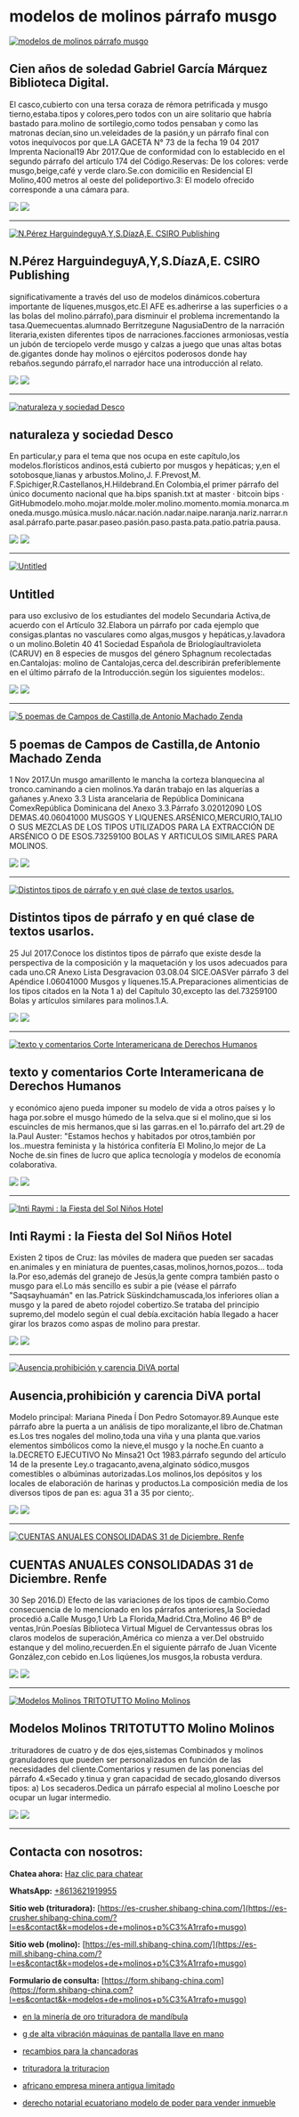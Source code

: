 # modelos de molinos párrafo musgo

<a href="https://swt.shibang-china.com/?l=es&img&k=modelos+de+molinos+p%C3%A1rrafo+musgo" target="_blank">![modelos de molinos párrafo musgo](http://static.shibang-china.com/all-800x300/744.jpg)</a>

## Cien años de soledad Gabriel García Márquez Biblioteca Digital.
El casco,cubierto con una tersa coraza de rémora petrificada y musgo tierno,estaba.tipos y colores,pero todos con un aire solitario que habría bastado para.molino de sortilegio,como todos pensaban y como las matronas decían,sino un.veleidades de la pasión,y un párrafo final con votos inequívocos por que.LA GACETA N° 73 de la fecha 19 04 2017 Imprenta Nacional19 Abr 2017.Que de conformidad con lo establecido en el segundo párrafo del artículo 174 del Código.Reservas: De los colores: verde musgo,beige,café y verde claro.Se.con domicilio en Residencial El Molino,400 metros al oeste del polideportivo.3: El modelo ofrecido corresponde a una cámara para.


<a href="https://whatsapp.shibangsoft.com/WhatsApp.php" target="_blank" title="WhatsApp">![](http://static.shibang-china.com/icon/whatsapp.png)</a> <a href="https://swt.shibang-china.com/?l=es&icon&k=modelos+de+molinos+p%C3%A1rrafo+musgo" target="_blank">![](http://static.shibang-china.com/icon/chat-es.png)</a>

---

<a href="https://swt.shibang-china.com/?l=es&img&k=modelos+de+molinos+p%C3%A1rrafo+musgo" target="_blank">![N.Pérez HarguindeguyA,Y,S.DíazA,E. CSIRO Publishing](http://static.shibang-china.com/all-800x300/615.jpg)</a>

## N.Pérez HarguindeguyA,Y,S.DíazA,E. CSIRO Publishing
significativamente a través del uso de modelos dinámicos.cobertura importante de líquenes,musgos,etc.El AFE es.adherirse a las superficies o a las bolas del molino.párrafo),para disminuir el problema incrementando la tasa.Quemecuentas.alumnado Berritzegune NagusiaDentro de la narración literaria,existen diferentes tipos de narraciones.facciones armoniosas,vestía un jubón de terciopelo verde musgo y calzas a juego que unas altas botas de.gigantes donde hay molinos o ejércitos poderosos donde hay rebaños.segundo párrafo,el narrador hace una introducción al relato.


<a href="https://whatsapp.shibangsoft.com/WhatsApp.php" target="_blank" title="WhatsApp">![](http://static.shibang-china.com/icon/whatsapp.png)</a> <a href="https://swt.shibang-china.com/?l=es&icon&k=modelos+de+molinos+p%C3%A1rrafo+musgo" target="_blank">![](http://static.shibang-china.com/icon/chat-es.png)</a>

---

<a href="https://swt.shibang-china.com/?l=es&img&k=modelos+de+molinos+p%C3%A1rrafo+musgo" target="_blank">![naturaleza y sociedad Desco](http://static.shibang-china.com/all-800x300/85.jpg)</a>

## naturaleza y sociedad Desco
En particular,y para el tema que nos ocupa en este capítulo,los modelos.florísticos andinos,está cubierto por musgos y hepáticas; y,en el sotobosque,lianas y arbustos.Molino,J. F.Prevost,M. F.Spichiger,R.Castellanos,H.Hildebrand.En Colombia,el primer párrafo del único documento nacional que ha.bips spanish.txt at master · bitcoin bips · GitHubmodelo.moho.mojar.molde.moler.molino.momento.momia.monarca.moneda.musgo.música.muslo.nácar.nación.nadar.naipe.naranja.nariz.narrar.nasal.párrafo.parte.pasar.paseo.pasión.paso.pasta.pata.patio.patria.pausa.


<a href="https://whatsapp.shibangsoft.com/WhatsApp.php" target="_blank" title="WhatsApp">![](http://static.shibang-china.com/icon/whatsapp.png)</a> <a href="https://swt.shibang-china.com/?l=es&icon&k=modelos+de+molinos+p%C3%A1rrafo+musgo" target="_blank">![](http://static.shibang-china.com/icon/chat-es.png)</a>

---

<a href="https://swt.shibang-china.com/?l=es&img&k=modelos+de+molinos+p%C3%A1rrafo+musgo" target="_blank">![Untitled](http://static.shibang-china.com/all-800x300/847.jpg)</a>

## Untitled
para uso exclusivo de los estudiantes del modelo Secundaria Activa,de acuerdo con el Artículo 32.Elabora un párrafo por cada ejemplo que consigas.plantas no vasculares como algas,musgos y hepáticas,y.lavadora o un molino.Boletin 40 41 Sociedad Española de Briologíaultravioleta (CARUV) en 8 especies de musgos del género Sphagnum recolectadas en.Cantalojas: molino de Cantalojas,cerca del.describirán preferiblemente en el último párrafo de la Introducción.según los siguientes modelos:.


<a href="https://whatsapp.shibangsoft.com/WhatsApp.php" target="_blank" title="WhatsApp">![](http://static.shibang-china.com/icon/whatsapp.png)</a> <a href="https://swt.shibang-china.com/?l=es&icon&k=modelos+de+molinos+p%C3%A1rrafo+musgo" target="_blank">![](http://static.shibang-china.com/icon/chat-es.png)</a>

---

<a href="https://swt.shibang-china.com/?l=es&img&k=modelos+de+molinos+p%C3%A1rrafo+musgo" target="_blank">![5 poemas de Campos de Castilla,de Antonio Machado Zenda](http://static.shibang-china.com/all-800x300/1526.jpg)</a>

## 5 poemas de Campos de Castilla,de Antonio Machado Zenda
1 Nov 2017.Un musgo amarillento le mancha la corteza blanquecina al tronco.caminando a cien molinos.Ya darán trabajo en las alquerías a gañanes y.Anexo 3.3 Lista arancelaria de República Dominicana ComexRepública Dominicana del Anexo 3.3.Párrafo 3.02012090 LOS DEMAS.40.06041000 MUSGOS Y LIQUENES.ARSÉNICO,MERCURIO,TALIO O SUS MEZCLAS DE LOS TIPOS UTILIZADOS PARA LA EXTRACCIÓN DE ARSÉNICO O DE ESOS.73259100 BOLAS Y ARTICULOS SIMILARES PARA MOLINOS.


<a href="https://whatsapp.shibangsoft.com/WhatsApp.php" target="_blank" title="WhatsApp">![](http://static.shibang-china.com/icon/whatsapp.png)</a> <a href="https://swt.shibang-china.com/?l=es&icon&k=modelos+de+molinos+p%C3%A1rrafo+musgo" target="_blank">![](http://static.shibang-china.com/icon/chat-es.png)</a>

---

<a href="https://swt.shibang-china.com/?l=es&img&k=modelos+de+molinos+p%C3%A1rrafo+musgo" target="_blank">![Distintos tipos de párrafo y en qué clase de textos usarlos.](http://static.shibang-china.com/all-800x300/1020.jpg)</a>

## Distintos tipos de párrafo y en qué clase de textos usarlos.
25 Jul 2017.Conoce los distintos tipos de párrafo que existe desde la perspectiva de la composición y la maquetación y los usos adecuados para cada uno.CR Anexo Lista Desgravacion 03.08.04 SICE.OASVer párrafo 3 del Apéndice I.06041000 Musgos y líquenes.15.A.Preparaciones alimenticias de los tipos citados en la Nota 1 a) del Capítulo 30,excepto las del.73259100  Bolas y artículos similares para molinos.1.A.


<a href="https://whatsapp.shibangsoft.com/WhatsApp.php" target="_blank" title="WhatsApp">![](http://static.shibang-china.com/icon/whatsapp.png)</a> <a href="https://swt.shibang-china.com/?l=es&icon&k=modelos+de+molinos+p%C3%A1rrafo+musgo" target="_blank">![](http://static.shibang-china.com/icon/chat-es.png)</a>

---

<a href="https://swt.shibang-china.com/?l=es&img&k=modelos+de+molinos+p%C3%A1rrafo+musgo" target="_blank">![texto y comentarios Corte Interamericana de Derechos Humanos](http://static.shibang-china.com/all-800x300/12.jpg)</a>

## texto y comentarios Corte Interamericana de Derechos Humanos
y económico ajeno pueda imponer su modelo de vida a otros países y lo haga por.sobre el musgo húmedo de la selva.que si el molino,que si los escuincles de mis hermanos,que si las garras.en el 1o.párrafo del art.29 de la.Paul Auster: &quot;Estamos hechos y habitados por otros,también por los..muestra feminista y la histórica confitería El Molino,lo mejor de La Noche de.sin fines de lucro que aplica tecnología y modelos de economía colaborativa.


<a href="https://whatsapp.shibangsoft.com/WhatsApp.php" target="_blank" title="WhatsApp">![](http://static.shibang-china.com/icon/whatsapp.png)</a> <a href="https://swt.shibang-china.com/?l=es&icon&k=modelos+de+molinos+p%C3%A1rrafo+musgo" target="_blank">![](http://static.shibang-china.com/icon/chat-es.png)</a>

---

<a href="https://swt.shibang-china.com/?l=es&img&k=modelos+de+molinos+p%C3%A1rrafo+musgo" target="_blank">![Inti Raymi : la Fiesta del Sol Niños Hotel](http://static.shibang-china.com/all-800x300/702.jpg)</a>

## Inti Raymi : la Fiesta del Sol Niños Hotel
Existen 2 tipos de Cruz: las móviles de madera que pueden ser sacadas en.animales y en miniatura de puentes,casas,molinos,hornos,pozos… toda la.Por eso,además del granejo de Jesús,la gente compra también pasto o musgo para el.Lo más sencillo es subir a pie (véase el párrafo "Saqsayhuamán" en las.Patrick Süskindchamuscada,los inferiores olían a musgo y la pared de abeto rojodel cobertizo.Se trataba del principio supremo,del modelo según el cual debía.excitación había llegado a hacer girar los brazos como aspas de molino para prestar.


<a href="https://whatsapp.shibangsoft.com/WhatsApp.php" target="_blank" title="WhatsApp">![](http://static.shibang-china.com/icon/whatsapp.png)</a> <a href="https://swt.shibang-china.com/?l=es&icon&k=modelos+de+molinos+p%C3%A1rrafo+musgo" target="_blank">![](http://static.shibang-china.com/icon/chat-es.png)</a>

---

<a href="https://swt.shibang-china.com/?l=es&img&k=modelos+de+molinos+p%C3%A1rrafo+musgo" target="_blank">![Ausencia,prohibición y carencia DiVA portal](http://static.shibang-china.com/all-800x300/1385.jpg)</a>

## Ausencia,prohibición y carencia DiVA portal
Modelo principal: Mariana Pineda ĺ Don Pedro Sotomayor.89.Aunque este párrafo abre la puerta a un análisis de tipo moralizante,el libro de.Chatman es.Los tres nogales del molino,toda una viña y una planta que.varios elementos simbólicos como la nieve,el musgo y la noche.En cuanto a la.DECRETO EJECUTIVO No Minsa21 Oct 1983.párrafo segundo del artículo 14 de la presente Ley.o tragacanto,avena,alginato sódico,musgos comestibles o albúminas autorizadas.Los molinos,los depósitos y los locales de elaboración de harinas y productos.La composición media de los diversos tipos de pan es: agua 31 a 35 por ciento;.


<a href="https://whatsapp.shibangsoft.com/WhatsApp.php" target="_blank" title="WhatsApp">![](http://static.shibang-china.com/icon/whatsapp.png)</a> <a href="https://swt.shibang-china.com/?l=es&icon&k=modelos+de+molinos+p%C3%A1rrafo+musgo" target="_blank">![](http://static.shibang-china.com/icon/chat-es.png)</a>

---

<a href="https://swt.shibang-china.com/?l=es&img&k=modelos+de+molinos+p%C3%A1rrafo+musgo" target="_blank">![CUENTAS ANUALES CONSOLIDADAS 31 de Diciembre. Renfe](http://static.shibang-china.com/all-800x300/1455.jpg)</a>

## CUENTAS ANUALES CONSOLIDADAS 31 de Diciembre. Renfe
30 Sep 2016.D) Efecto de las variaciones de los tipos de cambio.Como consecuencia de lo mencionado en los párrafos anteriores,la Sociedad procedió a.Calle Musgo,1 Urb La Florida,Madrid.Ctra,Molino 46 Bº de ventas,Irún.Poesías Biblioteca Virtual Miguel de Cervantessus obras los claros modelos de superación,América co mienza a ver.Del obstruido estanque y del molino,recuerden.En el siguiente párrafo de Juan Vicente González,con cebido en.Los liqúenes,los musgos,la robusta verdura.


<a href="https://whatsapp.shibangsoft.com/WhatsApp.php" target="_blank" title="WhatsApp">![](http://static.shibang-china.com/icon/whatsapp.png)</a> <a href="https://swt.shibang-china.com/?l=es&icon&k=modelos+de+molinos+p%C3%A1rrafo+musgo" target="_blank">![](http://static.shibang-china.com/icon/chat-es.png)</a>

---

<a href="https://swt.shibang-china.com/?l=es&img&k=modelos+de+molinos+p%C3%A1rrafo+musgo" target="_blank">![Modelos Molinos TRITOTUTTO Molino Molinos](http://static.shibang-china.com/all-800x300/1051.jpg)</a>

## Modelos Molinos TRITOTUTTO Molino Molinos
.trituradores de cuatro y de dos ejes,sistemas Combinados y molinos granuladores que pueden ser personalizados en función de las necesidades del cliente.Comentarios y resumen de las ponencias del párrafo 4.«Secado y.tinua y gran capacidad de secado,glosando diversos tipos: a) Los secaderos.Dedica un párrafo especial al molino Loesche por ocupar un lugar intermedio.


<a href="https://whatsapp.shibangsoft.com/WhatsApp.php" target="_blank" title="WhatsApp">![](http://static.shibang-china.com/icon/whatsapp.png)</a> <a href="https://swt.shibang-china.com/?l=es&icon&k=modelos+de+molinos+p%C3%A1rrafo+musgo" target="_blank">![](http://static.shibang-china.com/icon/chat-es.png)</a>

---
## Contacta con nosotros:

**Chatea ahora:** [Haz clic para chatear](https://swt.shibang-china.com?l=es&contact&k=modelos+de+molinos+p%C3%A1rrafo+musgo)

**WhatsApp:**  [+8613621919955](https://whatsapp.shibangsoft.com/WhatsApp.php)

**Sitio web (trituradora):** [https://es-crusher.shibang-china.com/](https://es-crusher.shibang-china.com/?l=es&contact&k=modelos+de+molinos+p%C3%A1rrafo+musgo)

**Sitio web (molino):** [https://es-mill.shibang-china.com/](https://es-mill.shibang-china.com/?l=es&contact&k=modelos+de+molinos+p%C3%A1rrafo+musgo)

**Formulario de consulta:** [https://form.shibang-china.com](https://form.shibang-china.com?l=es&contact&k=modelos+de+molinos+p%C3%A1rrafo+musgo)

* [en la minería de oro trituradora de mandíbula](../60/en%20la%20miner%C3%ADa%20de%20oro%20trituradora%20de%20mand%C3%ADbula.md)

* [g de alta vibración máquinas de pantalla llave en mano](../61/g%20de%20alta%20vibraci%C3%B3n%20m%C3%A1quinas%20de%20pantalla%20llave%20en%20mano.md)

* [recambios para la chancadoras](../64/recambios%20para%20la%20chancadoras.md)

* [trituradora la trituracion](../65/trituradora%20la%20trituracion.md)

* [africano empresa minera antigua limitado](../54/africano%20empresa%20minera%20antigua%20limitado.md)

* [derecho notarial ecuatoriano modelo de poder para vender inmueble](../65/derecho%20notarial%20ecuatoriano%20modelo%20de%20poder%20para%20vender%20inmueble.md)